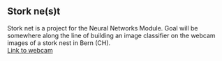 ## Stork ne(s)t
Stork net is a project for the Neural Networks Module.
Goal will be somewhere along the line of building an image classifier on the webcam images of a stork nest in Bern (CH).  
[Link to webcam](https://www.berner-storch.ch/webcam/)

